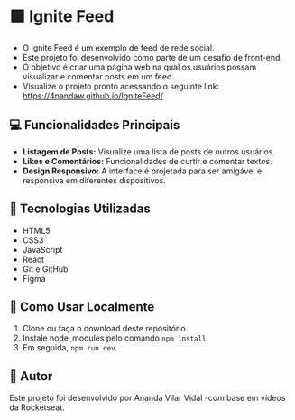 # 🟩 Ignite Feed

- O Ignite Feed é um exemplo de feed de rede social.
- Este projeto foi desenvolvido como parte de um desafio de front-end.
- O objetivo é criar uma página web na qual os usuários possam visualizar e comentar posts em um feed.
- Visualize o projeto pronto acessando o seguinte link: https://4nandaw.github.io/IgniteFeed/


## 💻 Funcionalidades Principais

- **Listagem de Posts:** Visualize uma lista de posts de outros usuários.
- **Likes e Comentários:** Funcionalidades de curtir e comentar textos.
- **Design Responsivo:** A interface é projetada para ser amigável e responsiva em diferentes dispositivos.

## 🚀 Tecnologias Utilizadas

- HTML5
- CSS3
- JavaScript
- React
- Git e GitHub
- Figma

## 🔎 Como Usar Localmente

1. Clone ou faça o download deste repositório.
2. Instale node_modules pelo comando `npm install`.
3. Em seguida, `npm run dev`.


## 📝 Autor

Este projeto foi desenvolvido por Ananda Vilar Vidal -com base em vídeos da Rocketseat.

